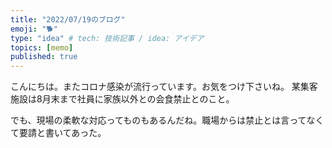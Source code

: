 ```yaml
---
title: "2022/07/19のブログ"
emoji: "🐕"
type: "idea" # tech: 技術記事 / idea: アイデア
topics: [memo]
published: true
---
```

こんにちは。またコロナ感染が流行っています。お気をつけ下さいね。
某集客施設は8月末まで社員に家族以外との会食禁止とのこと。

でも、現場の柔軟な対応ってものもあるんだね。職場からは禁止とは言ってなくて要請と書いてあった。